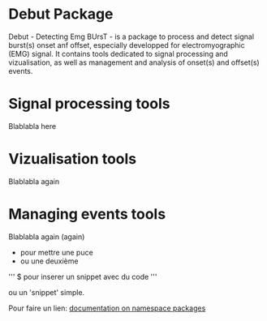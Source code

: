 # Debut Package

Debut - Detecting Emg BUrsT - is a package to process and detect signal burst(s)
onset anf offset, especially developped for electromyographic (EMG) signal.
It contains tools dedicated to signal processing and vizualisation, as well
as management and analysis of onset(s) and offset(s) events. 

# Signal processing tools

Blablabla here

# Vizualisation tools

Blablabla again

# Managing events tools

Blablabla again (again)

* pour mettre une puce
* ou une deuxième

'''
$ pour inserer un snippet avec du code
'''

ou un 'snippet' simple.

Pour faire un lien: [documentation on namespace packages](https://packaging.python.org/namespace_packages/)


